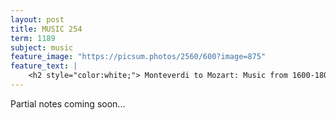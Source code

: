 ```yaml
---
layout: post
title: MUSIC 254
term: 1189
subject: music
feature_image: "https://picsum.photos/2560/600?image=875"
feature_text: |
    <h2 style="color:white;"> Monteverdi to Mozart: Music from 1600-1800 </h2>
---
```


Partial notes coming soon...
